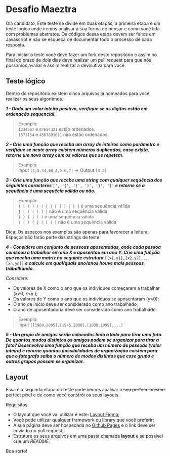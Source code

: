 
# Desafio Maeztra
Olá candidato,
Este teste se divide em duas etapas, a primeira etapa é um teste lógico onde iremos analisar a sua forma de pensar e como você lida com problemas abstratos. Os códigos dessa etapa devem ser feitos em Javascript e não se esqueça de documentar todo o processo de cada resposta.

Para iniciar o teste você deve fazer um fork deste repositório e assim no final do prazo de dois dias deve realizar um pull request para que nós possamos avaliar e assim realizar a devolutiva para você.

## Teste lógico
Dentro do repositório existem cinco arquivos já nomeados para você realizar os seus algoritmos.

***1 - Dado um valor inteiro positivo, verifique se os dígitos estão em ordenação sequencial.***

> Exemplo:<br/>
> `1234567` e `87654321` estão ordenados. <br/>
> `1573154` e `4567891011` não estão ordenados.

***2 - Crie uma função que receba um array de inteiros como parâmetro e verifique se neste array existem números duplicados, caso exista, retorne um novo array com os valores que se repetem.***

> Exemplo:<br/>
> Input `[4,5,44,98,4,5,6,7]` &rarr; Output `[4,5]`

***3 - Crie uma função que recebe uma string com qualquer sequência dos seguintes caracteres*** `[', '{', '(', ')', '}', ']'` ***e retorne se a sequência é uma sequêcia válida ou não.***
> Exemplo:<br/>
> `{ [ ( ) ( ) { } [ ] ] { } }` é uma sequência válida<br/>
> `{ [ ( ( ) ] }` não é uma sequência válida<br/>
> `{ } [ ] ( )` é uma sequência válida<br/>
> `( ( ) { } [ [ ] )` não é uma sequência válida

Dica: Os espaços nos exemplos são apenas para favorecer a leitura.<br/>
Espaços não farão parte das strings de teste

***4 - Considere um conjunto de pessoas aposentadas, onde cada pessoa começou a trabalhar em ano X e aposentou em ano Y. Crie uma função que receba uma matriz na seguinte estrutura*** `[[x1,y1],[x2,y2],...[xn,yn]]` ***e calcule em qual/quais ano/anos houve mais pessoas trabalhando.***

*Considere:*
- Os valores de X como o ano que os indívíduos começaram a trabalhar (x>0, x<y );
- Os valores de Y como o ano que os indívíduos se aposentaram (y>0);
- O ano de início deve ser considerado como ano trabalhado;
- O ano de aposentadoria deve ser considerado como ano trabalhado.

> Exemplo:<br/>
> Input `[[1960,2005],[1945,2008],[1938,1999],...]`

***5 - Um grupo de amigos serão colocados lado a lado para tirar uma foto. De quantos modos distintos os amigos podem se organizar para tirar a foto? Desenvolva uma função que receba um número de pessoas (valor inteiro) e retorne quantas possibilidades de organização existem para que o fotografo saiba o número de modos distintos que esse grupo e outros grupos possam se organizar.***

## Layout
Essa é a segunda etapa do teste onde iremos analisar o ~~seu perfeccionismo~~ perfect pixel e de como você constrói os seus layouts.

Requisitos:
- O layout que você vai utilizar é este: [Layout Figma](https://www.figma.com/file/3RqPfS5PW9whbQNCTTaoqA/%5B2020-09%5D-MZ---Layout-Teste-de-vagas-para-time-de-Devs);
- Você pode utilizar qualquer framework ou library que você preferir;
- A sua página deve ser hospedada no [Github Pages](https://pages.github.com/) e o link deve ser enviado no pull request;
- Estruture os seus arquivos em uma pasta chamada **layout** e se possível crie um *README*.

Boa sorte!
